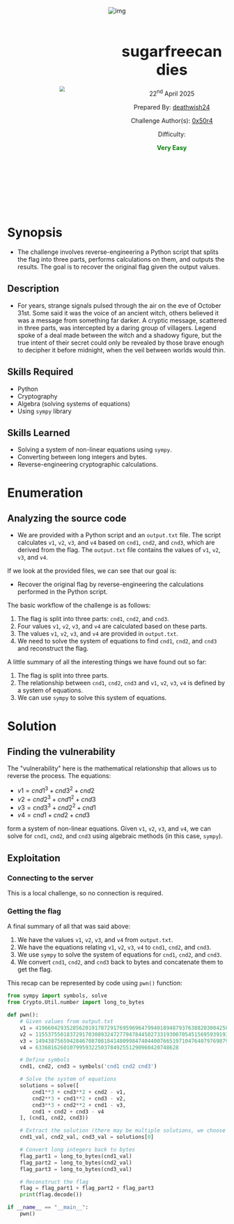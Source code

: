 <div style="display: flex; justify-content: center; align-items: center; width: 100%;">

![img](https://i.imgur.com/Xw2DVAT.png)

</div>


<div style="display: flex; justify-content: center; align-items: center; width: 100%;">

  <!-- Column 1: Image -->
  <div style="width: 50%; text-align: center;">
    <img src='https://i.imgur.com/heKOInX.png' style='zoom: 80%;' />
  </div>

  <!-- Column 2: Title and Details -->
  <div style="width: 50%; text-align: center;">
    <h1 style="font-size: 2.5em;">sugarfreecandies</h1>
    <p>22<sup>nd</sup> April 2025</p>
    <p>Prepared By: <a href="https://app.hackthebox.com/users/2024290">deathwish24</a></p>
    <p>Challenge Author(s): <a href="https://app.hackthebox.com/users/1308105">0x50r4</a></p>
    Difficulty: <p style="color: green; font-weight: bold;">Very Easy</p>
  </div>

</div>

<br><br><br><br><br><br>

# Synopsis

- The challenge involves reverse-engineering a Python script that splits the flag into three parts, performs calculations on them, and outputs the results. The goal is to recover the original flag given the output values.

## Description

- For years, strange signals pulsed through the air on the eve of October 31st. Some said it was the voice of an ancient witch, others believed it was a message from something far darker. A cryptic message, scattered in three parts, was intercepted by a daring group of villagers. Legend spoke of a deal made between the witch and a shadowy figure, but the true intent of their secret could only be revealed by those brave enough to decipher it before midnight, when the veil between worlds would thin.

## Skills Required

- Python
- Cryptography
- Algebra (solving systems of equations)
- Using `sympy` library

## Skills Learned

- Solving a system of non-linear equations using `sympy`.
- Converting between long integers and bytes.
- Reverse-engineering cryptographic calculations.

# Enumeration

## Analyzing the source code

- We are provided with a Python script and an `output.txt` file. The script calculates `v1`, `v2`, `v3`, and `v4` based on `cnd1`, `cnd2`, and `cnd3`, which are derived from the flag. The `output.txt` file contains the values of `v1`, `v2`, `v3`, and `v4`.

If we look at the provided files, we can see that our goal is:

- Recover the original flag by reverse-engineering the calculations performed in the Python script.

The basic workflow of the challenge is as follows:

1.  The flag is split into three parts: `cnd1`, `cnd2`, and `cnd3`.
2.  Four values `v1`, `v2`, `v3`, and `v4` are calculated based on these parts.
3.  The values `v1`, `v2`, `v3`, and `v4` are provided in `output.txt`.
4.  We need to solve the system of equations to find `cnd1`, `cnd2`, and `cnd3` and reconstruct the flag.

A little summary of all the interesting things we have found out so far:

1.  The flag is split into three parts.
2.  The relationship between `cnd1`, `cnd2`, `cnd3` and `v1`, `v2`, `v3`, `v4` is defined by a system of equations.
3.  We can use `sympy` to solve this system of equations.

# Solution

## Finding the vulnerability

The "vulnerability" here is the mathematical relationship that allows us to reverse the process. The equations:

- $v1 = cnd1^3 + cnd3^2 + cnd2$
- $v2 = cnd2^3 + cnd1^2 + cnd3$
- $v3 = cnd3^3 + cnd2^2 + cnd1$
- $v4 = cnd1 + cnd2 + cnd3$

form a system of non-linear equations. Given `v1`, `v2`, `v3`, and `v4`, we can solve for `cnd1`, `cnd2`, and `cnd3` using algebraic methods (in this case, `sympy`).

## Exploitation

### Connecting to the server

This is a local challenge, so no connection is required.

### Getting the flag

A final summary of all that was said above:

1.  We have the values `v1`, `v2`, `v3`, and `v4` from `output.txt`.
2.  We have the equations relating `v1`, `v2`, `v3`, `v4` to `cnd1`, `cnd2`, and `cnd3`.
3.  We use `sympy` to solve the system of equations for `cnd1`, `cnd2`, and `cnd3`.
4.  We convert `cnd1`, `cnd2`, and `cnd3` back to bytes and concatenate them to get the flag.

This recap can be represented by code using `pwn()` function:

```python
from sympy import symbols, solve
from Crypto.Util.number import long_to_bytes

def pwn():
    # Given values from output.txt
    v1 = 4196604293528562019178729176959696479940189487937638820300425092623669070870963842968690664766177268414970591786532318240478088400508536
    v2 = 11553755018372917030893247277947844502733193007054515695939193023629350385471097895533448484666684220755712537476486600303519342608532236
    v3 = 14943875659428467087081841480998474044007665197104764079769879270204055794811591927815227928936527971132575961879124968229204795457570030
    v4 = 6336816260107995932250378492551290960420748628

    # Define symbols
    cnd1, cnd2, cnd3 = symbols('cnd1 cnd2 cnd3')

    # Solve the system of equations
    solutions = solve([
        cnd1**3 + cnd3**2 + cnd2 - v1,
        cnd2**3 + cnd1**2 + cnd3 - v2,
        cnd3**3 + cnd2**2 + cnd1 - v3,
        cnd1 + cnd2 + cnd3 - v4
    ], (cnd1, cnd2, cnd3))

    # Extract the solution (there may be multiple solutions, we choose one)
    cnd1_val, cnd2_val, cnd3_val = solutions[0]

    # Convert long integers back to bytes
    flag_part1 = long_to_bytes(cnd1_val)
    flag_part2 = long_to_bytes(cnd2_val)
    flag_part3 = long_to_bytes(cnd3_val)

    # Reconstruct the flag
    flag = flag_part1 + flag_part2 + flag_part3
    print(flag.decode())

if __name__ == "__main__":
    pwn()
```
